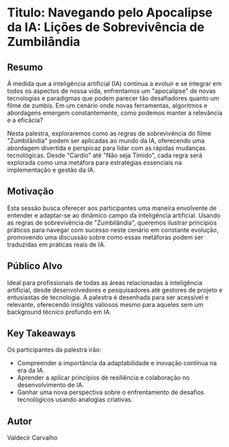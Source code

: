 # Titulo: Navegando pelo Apocalipse da IA: Lições de Sobrevivência de Zumbilândia

## Resumo
À medida que a inteligência artificial (IA) continua a evoluir e se integrar em todos os aspectos de nossa vida, enfrentamos um "apocalipse" de novas tecnologias e paradigmas que podem parecer tão desafiadores quanto um filme de zumbis. Em um cenário onde novas ferramentas, algoritmos e abordagens emergem constantemente, como podemos manter a relevância e a eficácia?

Nesta palestra, exploraremos como as regras de sobrevivência do filme "Zumbilândia" podem ser aplicadas ao mundo da IA, oferecendo uma abordagem divertida e perspicaz para lidar com as rápidas mudanças tecnológicas. Desde "Cardio" até "Não seja Tímido", cada regra será explorada como uma metáfora para estratégias essenciais na implementação e gestão da IA.

## Motivação
Esta sessão busca oferecer aos participantes uma maneira envolvente de entender e adaptar-se ao dinâmico campo da inteligência artificial. Usando as regras de sobrevivência de "Zumbilândia", queremos ilustrar princípios práticos para navegar com sucesso neste cenário em constante evolução, promovendo uma discussão sobre como essas metáforas podem ser traduzidas em práticas reais de IA.

## Público Alvo
Ideal para profissionais de todas as áreas relacionadas à inteligência artificial, desde desenvolvedores e pesquisadores até gestores de projeto e entusiastas de tecnologia. A palestra é desenhada para ser acessível e relevante, oferecendo insights valiosos mesmo para aqueles sem um background técnico profundo em IA.

## Key Takeaways
Os participantes da palestra irão:
- Compreender a importância da adaptabilidade e inovação contínua na era da IA.
- Aprender a aplicar princípios de resiliência e colaboração no desenvolvimento de IA.
- Ganhar uma nova perspectiva sobre o enfrentamento de desafios tecnológicos usando analogias criativas.

## Autor
Valdecir Carvalho
